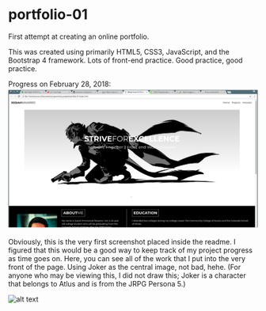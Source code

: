 # portfolio-01
First attempt at creating an online portfolio.

This was created using primarily HTML5, CSS3, JavaScript, and the Bootstrap 4 framework. Lots of front-end practice. Good practice, good practice.

Progress on February 28, 2018:
![alt text](https://github.com/jnavarro-c3d/portfolio-01/blob/master/project-screenshots/screenshot-2-28-18-1)

Obviously, this is the very first screenshot placed inside the readme. I figured that this would be a good way to keep track of my project progress as time goes on. Here, you can see all of the work that I put into the very front of the page. Using Joker as the central image, not bad, hehe. (For anyone who may be viewing this, I did not draw this; Joker is a character that belongs to Atlus and is from the JRPG Persona 5.)

![alt text](https://github.com/jnavarro-c3d/portfolio-01/blob/master/project-screenshots/screenshot-2-28-18-2)
